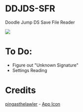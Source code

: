 # DDJDS-SFR
Doodle Jump DS Save File Reader

<img src="https://i.imgur.com/tNz8ayN.png">

# To Do:
- Figure out "Unknown Signature"
- Settings Reading

# Credits
<a href="https://www.deviantart.com/pingasthelawler/">pingasthelawler</a> - <a href="https://www.deviantart.com/pingasthelawler/art/Super-Sonic-Doodle-Jump-Alien-429184537">App Icon</a>
